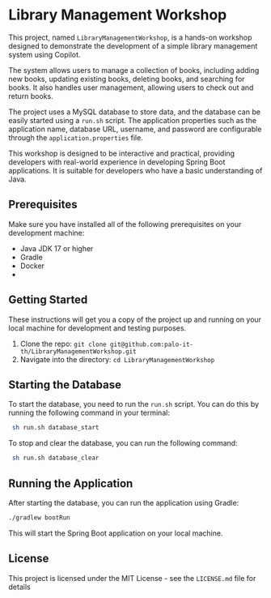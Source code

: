 # Library Management Workshop

This project, named `LibraryManagementWorkshop`, is a hands-on workshop designed to demonstrate the development of a simple library management system using Copilot.

The system allows users to manage a collection of books, including adding new books, updating existing books, deleting books, and searching for books. It also handles user management, allowing users to check out and return books.

The project uses a MySQL database to store data, and the database can be easily started using a `run.sh` script. The application properties such as the application name, database URL, username, and password are configurable through the `application.properties` file.

This workshop is designed to be interactive and practical, providing developers with real-world experience in developing Spring Boot applications. It is suitable for developers who have a basic understanding of Java.
## Prerequisites

Make sure you have installed all of the following prerequisites on your development machine:

- Java JDK 17 or higher
- Gradle
- Docker
- 
## Getting Started

These instructions will get you a copy of the project up and running on your local machine for development and testing purposes.

1. Clone the repo: `git clone git@github.com:palo-it-th/LibraryManagementWorkshop.git`
2. Navigate into the directory: `cd LibraryManagementWorkshop`

## Starting the Database

To start the database, you need to run the `run.sh` script. You can do this by running the following command in your terminal:

```bash
 sh run.sh database_start
```

To stop and clear the database, you can run the following command:

```bash
 sh run.sh database_clear
```
 
## Running the Application

After starting the database, you can run the application using Gradle:

```bash
./gradlew bootRun
```

This will start the Spring Boot application on your local machine.


## License

This project is licensed under the MIT License - see the `LICENSE.md` file for details